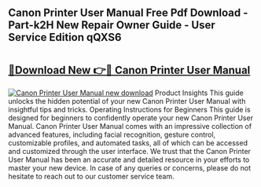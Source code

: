 ## Canon Printer User Manual Free Pdf Download - Part-k2H New Repair Owner Guide - User Service Edition qQXS6

# <h2><a href="http://bc25464.oget.top/?id=Canon+Printer+User+Manual">🔗Download New 👉🔴 Canon Printer User Manual</a></h2>

[![Canon Printer User Manual new download](https://i.imgur.com/5g1atiW.png)](http://bc25464.oget.top/?id=Canon+Printer+User+Manual)
Product Insights This guide unlocks the hidden potential of your new Canon Printer User Manual with insightful tips and tricks. Operating Instructions for Beginners This guide is designed for beginners to confidently operate your new Canon Printer User Manual. Canon Printer User Manual comes with an impressive collection of advanced features, including facial recognition, gesture control, customizable profiles, and automated tasks, all of which can be accessed and customized through the user interface. We trust that the Canon Printer User Manual has been an accurate and detailed resource in your efforts to master your new device. In case of any queries or concerns, please do not hesitate to reach out to our customer service team.
